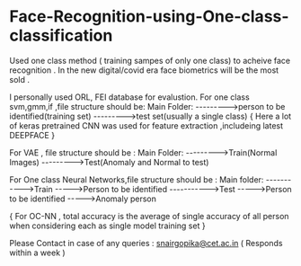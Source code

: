 # Face-Recognition-using-One-class-classification
Used one class method ( training sampes of only one class) to acheive face recognition . In the new digital/covid era face biometrics will be the most sold .


I personally used ORL, FEI database for evalustion.
For one class svm,gmm,if ,file structure should be:
Main Folder:
--------->person to be identified(training set)
--------->test set(usually a single class)
{ Here a lot of keras pretrained CNN was used for feature extraction ,includeing latest DEEPFACE }

For VAE , file structure should be :
Main Folder:
--------->Train(Normal Images)
--------->Test(Anomaly and Normal to test)


For One class Neural Networks,file structure should be :
Main folder:
----------->Train
             ----->Person to be identified 
----------->Test
             ----->Person to be identified 
             ----->Anomaly person 

{ For OC-NN , total accuracy is the average of  single accuracy of all person when considering each as single model training set }


Please Contact in case of any queries : snairgopika@cet.ac.in ( Responds within a week )
